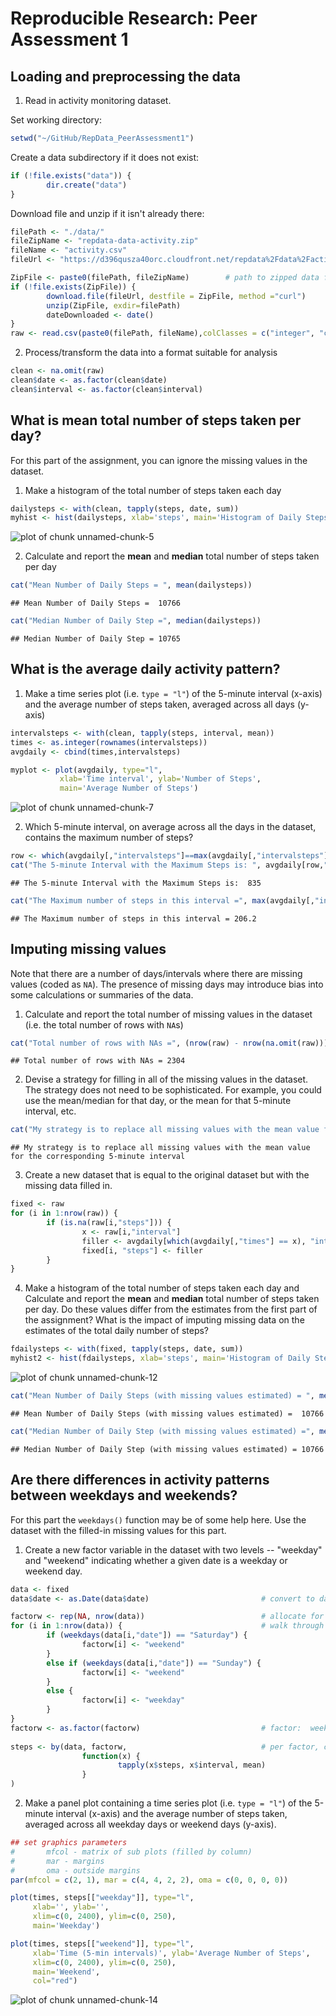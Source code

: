 # Reproducible Research: Peer Assessment 1

## Loading and preprocessing the data

1. Read in activity monitoring dataset.

Set working directory:

```r
setwd("~/GitHub/RepData_PeerAssessment1")
```
Create a data subdirectory if it does not exist:

```r
if (!file.exists("data")) {
        dir.create("data")
}
```
Download file and unzip if it isn't already there:

```r
filePath <- "./data/"
fileZipName <- "repdata-data-activity.zip"
fileName <- "activity.csv"
fileUrl <- "https://d396qusza40orc.cloudfront.net/repdata%2Fdata%2Factivity.zip"

ZipFile <- paste0(filePath, fileZipName)        # path to zipped data file
if (!file.exists(ZipFile)) {
        download.file(fileUrl, destfile = ZipFile, method ="curl")
        unzip(ZipFile, exdir=filePath)
        dateDownloaded <- date()
}
raw <- read.csv(paste0(filePath, fileName),colClasses = c("integer", "character", "integer"))
```

2. Process/transform the data into a format suitable for analysis

```r
clean <- na.omit(raw)
clean$date <- as.factor(clean$date)
clean$interval <- as.factor(clean$interval)
```

## What is mean total number of steps taken per day?

For this part of the assignment, you can ignore the missing values in the dataset.

1. Make a histogram of the total number of steps taken each day

```r
dailysteps <- with(clean, tapply(steps, date, sum))
myhist <- hist(dailysteps, xlab='steps', main='Histogram of Daily Steps')
```

![plot of chunk unnamed-chunk-5](figure/unnamed-chunk-5.png) 

2. Calculate and report the **mean** and **median** total number of steps taken per day

```r
cat("Mean Number of Daily Steps = ", mean(dailysteps))
```

```
## Mean Number of Daily Steps =  10766
```

```r
cat("Median Number of Daily Step =", median(dailysteps))
```

```
## Median Number of Daily Step = 10765
```

## What is the average daily activity pattern?
1. Make a time series plot (i.e. `type = "l"`) of the 5-minute interval (x-axis) and the average number of steps taken, averaged across all days (y-axis)

```r
intervalsteps <- with(clean, tapply(steps, interval, mean))
times <- as.integer(rownames(intervalsteps))
avgdaily <- cbind(times,intervalsteps)

myplot <- plot(avgdaily, type="l", 
           xlab='Time interval', ylab='Number of Steps',
           main='Average Number of Steps')
```

![plot of chunk unnamed-chunk-7](figure/unnamed-chunk-7.png) 

2. Which 5-minute interval, on average across all the days in the dataset, contains the maximum number of steps?

```r
row <- which(avgdaily[,"intervalsteps"]==max(avgdaily[,"intervalsteps"]))
cat("The 5-minute Interval with the Maximum Steps is: ", avgdaily[row,"times"])
```

```
## The 5-minute Interval with the Maximum Steps is:  835
```

```r
cat("The Maximum number of steps in this interval =", max(avgdaily[,"intervalsteps"]))
```

```
## The Maximum number of steps in this interval = 206.2
```

## Imputing missing values
Note that there are a number of days/intervals where there are missing
values (coded as `NA`). The presence of missing days may introduce
bias into some calculations or summaries of the data.

1. Calculate and report the total number of missing values in the dataset (i.e. the total number of rows with `NA`s)

```r
cat("Total number of rows with NAs =", (nrow(raw) - nrow(na.omit(raw))))
```

```
## Total number of rows with NAs = 2304
```

2. Devise a strategy for filling in all of the missing values in the dataset. The strategy does not need to be sophisticated. For example, you could use the mean/median for that day, or the mean for that 5-minute interval, etc.

```r
cat("My strategy is to replace all missing values with the mean value for the corresponding 5-minute interval")
```

```
## My strategy is to replace all missing values with the mean value for the corresponding 5-minute interval
```

3. Create a new dataset that is equal to the original dataset but with the missing data filled in.

```r
fixed <- raw
for (i in 1:nrow(raw)) {
        if (is.na(raw[i,"steps"])) {
                x <- raw[i,"interval"]
                filler <- avgdaily[which(avgdaily[,"times"] == x), "intervalsteps"]
                fixed[i, "steps"] <- filler
        }
}
```

4. Make a histogram of the total number of steps taken each day and Calculate and report the **mean** and **median** total number of steps taken per day. Do these values differ from the estimates from the first part of the assignment? What is the impact of imputing missing data on the estimates of the total daily number of steps?

```r
fdailysteps <- with(fixed, tapply(steps, date, sum))
myhist2 <- hist(fdailysteps, xlab='steps', main='Histogram of Daily Steps with Missing Values Estimated')
```

![plot of chunk unnamed-chunk-12](figure/unnamed-chunk-12.png) 

```r
cat("Mean Number of Daily Steps (with missing values estimated) = ", mean(fdailysteps))
```

```
## Mean Number of Daily Steps (with missing values estimated) =  10766
```

```r
cat("Median Number of Daily Step (with missing values estimated) =", median(fdailysteps))
```

```
## Median Number of Daily Step (with missing values estimated) = 10766
```

## Are there differences in activity patterns between weekdays and weekends?
For this part the `weekdays()` function may be of some help here. Use
the dataset with the filled-in missing values for this part.

1. Create a new factor variable in the dataset with two levels -- "weekday" and "weekend" indicating whether a given date is a weekday or weekend day.


```r
data <- fixed
data$date <- as.Date(data$date)                         # convert to date object

factorw <- rep(NA, nrow(data))                          # allocate for factor
for (i in 1:nrow(data)) {                               # walk through data, weekday or weekend?
        if (weekdays(data[i,"date"]) == "Saturday") {
                factorw[i] <- "weekend"
        }
        else if (weekdays(data[i,"date"]) == "Sunday") {
                factorw[i] <- "weekend"
        }
        else {
                factorw[i] <- "weekday"
        }
}
factorw <- as.factor(factorw)                           # factor:  weekday or weekend levels
               
steps <- by(data, factorw,                              # per factor, calc mean steps per interval
                function(x) {                           
                        tapply(x$steps, x$interval, mean)
                }
)
```
                
2. Make a panel plot containing a time series plot (i.e. `type = "l"`) of the 5-minute interval (x-axis) and the average number of steps taken, averaged across all weekday days or weekend days (y-axis).

```r
## set graphics parameters
#       mfcol - matrix of sub plots (filled by column)
#       mar - margins
#       oma - outside margins
par(mfcol = c(2, 1), mar = c(4, 4, 2, 2), oma = c(0, 0, 0, 0))

plot(times, steps[["weekday"]], type="l",
     xlab='', ylab='',
     xlim=c(0, 2400), ylim=c(0, 250),
     main='Weekday')

plot(times, steps[["weekend"]], type="l", 
     xlab='Time (5-min intervals)', ylab='Average Number of Steps',
     xlim=c(0, 2400), ylim=c(0, 250),
     main='Weekend',
     col="red")
```

![plot of chunk unnamed-chunk-14](figure/unnamed-chunk-14.png) 



